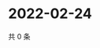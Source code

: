 # 2022-02-24

共 0 条

<!-- BEGIN WEIBO -->
<!-- 最后更新时间 Thu Feb 24 2022 08:49:37 GMT+0800 (China Standard Time) -->

<!-- END WEIBO -->
